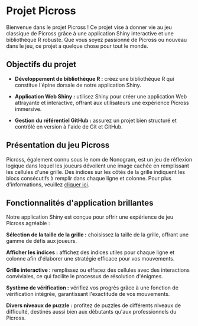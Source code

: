 # Projet Picross
Bienvenue dans le projet Picross ! Ce projet vise à donner vie au jeu classique de Picross grâce à une application 
Shiny interactive et une bibliothèque R robuste. Que vous soyez passionné de Picross ou nouveau dans le jeu, ce projet
a quelque chose pour tout le monde.

## Objectifs du projet
   - **Développement de bibliothèque R :** créez une bibliothèque R qui constitue l'épine dorsale de notre application Shiny.

   - **Application Web Shiny :** utilisez Shiny pour créer une application Web attrayante et interactive, offrant aux utilisateurs 
     une expérience Picross immersive.

   - **Gestion du référentiel GitHub :** assurez un projet bien structuré et contrôlé en version à l'aide de Git et GitHub.

## Présentation du jeu Picross
Picross, également connu sous le nom de Nonogram, est un jeu de réflexion logique dans lequel les joueurs dévoilent une image 
cachée en remplissant les cellules d'une grille. Des indices sur les côtés de la grille indiquent les blocs consécutifs à remplir 
dans chaque ligne et colonne. Pour plus d'informations, veuillez [cliquer ici](https://fr.wikipedia.org/wiki/Picross#).

## Fonctionnalités d'application brillantes
Notre application Shiny est conçue pour offrir une expérience de jeu Picross agréable :

**Sélection de la taille de la grille :** choisissez la taille de la grille, offrant une gamme de défis aux joueurs.

**Afficher les indices :** affichez des indices utiles pour chaque ligne et colonne afin d'élaborer une stratégie efficace pour vos mouvements.

**Grille interactive :** remplissez ou effacez des cellules avec des interactions conviviales, ce qui facilite le processus de résolution d'énigmes.

**Système de vérification :** vérifiez vos progrès grâce à une fonction de vérification intégrée, garantissant l'exactitude de vos mouvements.

**Divers niveaux de puzzle :** profitez de puzzles de différents niveaux de difficulté, destinés aussi bien aux débutants qu'aux professionnels du Picross.


